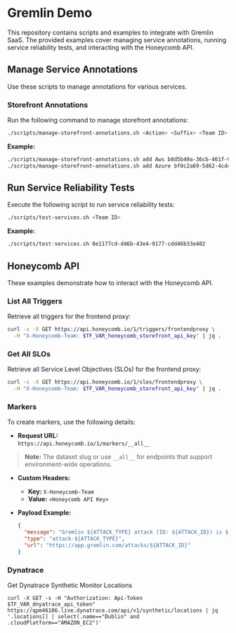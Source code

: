 # Gremlin Demo

This repository contains scripts and examples to integrate with Gremlin SaaS. The provided examples cover managing service annotations, running service reliability tests, and interacting with the Honeycomb API.

## Manage Service Annotations

Use these scripts to manage annotations for various services.

### Storefront Annotations

Run the following command to manage storefront annotations:

```bash
./scripts/manage-storefront-annotations.sh <Action> <Suffix> <Team ID> <Namespace>
```

**Example:**

```bash
./scripts/manage-storefront-annotations.sh add Aws b8d5b49a-36cb-461f-95b4-9a36cb061ffe storefront
./scripts/manage-storefront-annotations.sh add Azure bf0c2a69-5d62-4cd4-8c2a-695d623cd419 storefront
```

## Run Service Reliability Tests

Execute the following script to run service reliability tests:

```bash
./scripts/test-services.sh <Team ID>
```

**Example:**

```bash
./scripts/test-services.sh 0e1177cd-d46b-43e4-9177-cdd46b33e402
```

## Honeycomb API

These examples demonstrate how to interact with the Honeycomb API.

### List All Triggers

Retrieve all triggers for the frontend proxy:

```bash
curl -s -X GET https://api.honeycomb.io/1/triggers/frontendproxy \
  -H "X-Honeycomb-Team: $TF_VAR_honeycomb_storefront_api_key" | jq .
```

### Get All SLOs

Retrieve all Service Level Objectives (SLOs) for the frontend proxy:

```bash
curl -s -X GET https://api.honeycomb.io/1/slos/frontendproxy \
  -H "X-Honeycomb-Team: $TF_VAR_honeycomb_storefront_api_key" | jq .
```

### Markers

To create markers, use the following details:

- **Request URL:**  
  `https://api.honeycomb.io/1/markers/__all__`

 > **Note:** The dataset slug or use `__all__` for endpoints that support environment-wide operations.

- **Custom Headers:**  
  - **Key:** `X-Honeycomb-Team`  
  - **Value:** `<Honeycomb API Key>`

- **Payload Example:**

  ```json
  {
    "message": "Gremlin ${ATTACK_TYPE} attack (ID: ${ATTACK_ID}) is ${STATUS} (Final Stage: ${STAGE}) from ${SOURCE}",
    "type": "attack-${ATTACK_TYPE}",
    "url": "https://app.gremlin.com/attacks/${ATTACK_ID}"
  }
  ```

### Dynatrace

Get Dynatrace Synthetic Monitor Locations

```
curl -X GET -s -H "Authorization: Api-Token $TF_VAR_dnyatrace_api_token" https://qpm46186.live.dynatrace.com/api/v1/synthetic/locations | jq '.locations[] | select(.name=="Dublin" and .cloudPlatform=="AMAZON_EC2")'
```
